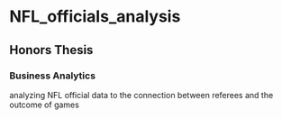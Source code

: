 # NFL_officials_analysis
<h2> Honors Thesis </h2> <h3> Business Analytics </h3>
<p> analyzing NFL official data to the connection between referees and the outcome of games</>
